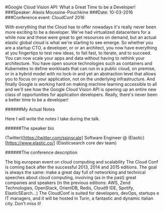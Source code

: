 #Google Cloud Vision API: What a Great Time to be a Developer!
###Speaker: Alexis Moussine-Pouchkine
###Date: 10-03-2016
###Conference event: CloudConf 2016

With everything that the Cloud has to offer nowadays it's really never been more exciting to be a developer.
We've had virtualized datacenters for a while now and these were great to get resources on demand, but an actual elastic global cloud is what we're starting to see emerge. So whether you are a startup CTO, a developer, or or an architect, you now have everything at you fingertips to test new ideas, to fail fast, to iterate, and to succeed. You can now scale your apps and data without having to rethink your architecture. You have open source technologies such as containers and Kubernetes to define workloads that can run in a public cloud, on premise, or in a hybrid model with no lock-in and yet an abstraction level that allows you to focus on your application, not on the underlying infrastructure.
And finally Google is working hard on making machine learning accessible to all and we'll see how the Google Cloud Vision API is opening up an entire new class of opportunities for application developers.
Really, there's never been a better time to be a developer!

######My Actual Notes

Here I will write the notes I take during the talk.

######The speaker bio

(Twitter)[https://twitter.com/spinscale]
Software Engineer @ (Elastic)[https://www.elastic.co/] (Elasticsearch core dev team)

######The conference description

The big european event on cloud computing and scalability
The Cloud Conf is coming back after the successful 2013, 2014 and 2015 editions.
The goal is always the same: make a great day full of networking and technical speeches about cloud computing, involving (as in the past) great companies and speakers (in the previous editions: AWS, Zend Technologies, OpenStack, OrientDB, Redis, Cloud9 IDE, Spotify, ElasticSEarch...)
The CloudConf is suited for developers, devOps, startups e IT managers, and it will be hosted in Turin, a fantastic and dynamic italian city. Don't miss it!